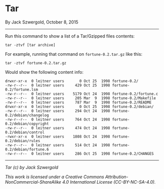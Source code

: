 # Tar

By Jack Szwergold, October 8, 2015

***

Run this command to show a list of a Tar/Gzipped files contents:

    tar -ztvf [tar archive]

For example, running that command on `fortune-0.2.tar.gz` like this:

	tar -ztvf fortune-0.2.tar.gz

Would show the following content info:

	drwxr-xr-x  0 leitner users       0 Oct 25  1998 fortune-0.2/
	-rw-r--r--  0 leitner users     429 Oct 25  1998 fortune-0.2/fortune.lsm
	-rw-r--r--  0 leitner users    5179 Oct 24  1998 fortune-0.2/fortune.c
	-rw-r--r--  0 leitner users     205 Mar  9  1998 fortune-0.2/Makefile
	-rw-r--r--  0 leitner users     787 Mar  9  1998 fortune-0.2/README
	drwxr-xr-x  0 leitner users       0 Oct 25  1998 fortune-0.2/debian/
	-rw-r--r--  0 leitner users     294 Oct 24  1998 fortune-0.2/debian/changelog
	-rw-r--r--  0 leitner users     764 Oct 24  1998 fortune-0.2/debian/copyright
	-rw-r--r--  0 leitner users     474 Oct 24  1998 fortune-0.2/debian/control
	-rwxr-xr-x  0 leitner users    1808 Oct 24  1998 fortune-0.2/debian/rules
	-rw-r--r--  0 leitner users     514 Oct 24  1998 fortune-0.2/debian/fortune.6
	-rw-r--r--  0 leitner users     286 Oct 25  1998 fortune-0.2/CHANGES

***

*Tar (c) by Jack Szwergold*

*This work is licensed under a Creative Commons Attribution-NonCommercial-ShareAlike 4.0 International License (CC-BY-NC-SA-4.0).*